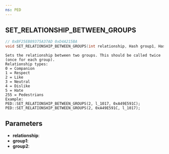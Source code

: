 ```yaml
---
ns: PED
---
```

## SET_RELATIONSHIP_BETWEEN_GROUPS

```c
// 0xBF25EB89375A37AD 0xD4A215BA
void SET_RELATIONSHIP_BETWEEN_GROUPS(int relationship, Hash group1, Hash group2);
```

```
Sets the relationship between two groups. This should be called twice (once for each group).  
Relationship types:  
0 = Companion  
1 = Respect  
2 = Like  
3 = Neutral  
4 = Dislike  
5 = Hate  
255 = Pedestrians  
Example:  
PED::SET_RELATIONSHIP_BETWEEN_GROUPS(2, l_1017, 0xA49E591C);  
PED::SET_RELATIONSHIP_BETWEEN_GROUPS(2, 0xA49E591C, l_1017);  
```

## Parameters
* **relationship**: 
* **group1**: 
* **group2**: 

